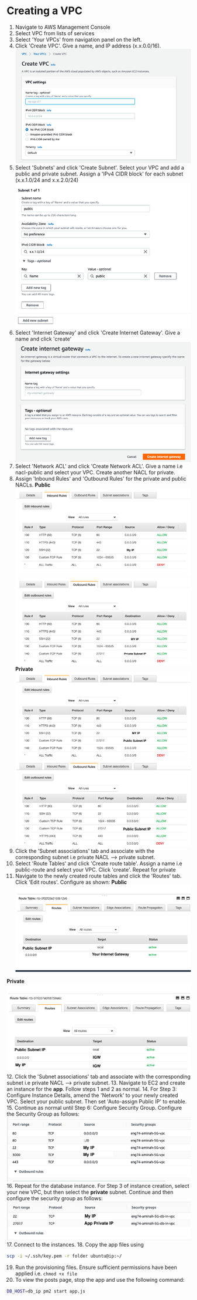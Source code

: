 # Creating a VPC
1. Navigate to AWS Management Console
2. Select VPC from lists of services
3. Select 'Your VPCs' from navigation panel on the left.
4. Click 'Create VPC'. Give a name, and IP address (x.x.0.0/16).  
![create VPC](images/create_vpc.png)
5. Select 'Subnets' and click 'Create Subnet'. Select your VPC and add a public and private subnet. Assign a 'IPv4 CIDR block' for each subnet (x.x.1.0/24 and x.x.2.0/24)   
![subnet](images/subnets.png)
6. Select 'Internet Gateway' and click 'Create Internet Gateway'. Give a name and click 'create'
![igw](images/igw.png)
7. Select 'Network ACL' and click 'Create Network ACL'. Give a name i.e nacl-public and select your VPC. Create another NACL for private.
8. Assign 'Inbound Rules' and 'Outbound Rules' for the private and public NACLs.
**Public**    
![pub_in](images/pub_in.png)   
![pub_out](images/pub_out.png)    
**Private**
![private_in](images/private_in.png)   
![private_out](images/priv_out.png)    
9. Click the 'Subnet associations' tab and associate with the corresponding subnet i.e private NACL --> private subnet.
10. Select 'Route Tables' and click 'Create route table'. Assign a name i.e public-route and select your VPC. Click 'create'. Repeat for private
11. Navigate to the newly created route tables and click the 'Routes' tab. Click 'Edit routes'. Configure as shown:
**Public**
![Pub_route](images/pub_route.png)     

**Private**
![Private_route](images/priv_route.png)
12. Click the 'Subnet associations' tab and associate with the corresponding subnet i.e private NACL --> private subnet.
13. Navigate to EC2 and create an instance for the **app**. Follow steps 1 and 2 as normal.
14. For Step 3: Configure Instance Details, amend the 'Network' to your newly created VPC. Select your public subnet. Then set 'Auto-assign Public IP' to enable.
15. Continue as normal until Step 6: Configure Security Group. Configure the Security Group as follows:
![SG](images/app_sg.png)
16. Repeat for the database instance. For Step 3 of instance creation, select your new VPC, but then select the **private** subnet. Continue and then configure the security group as follows:
![db_sg](images/db_sg.png)
17. Connect to the instances.
18. Copy the app files using
```bash
scp -i ~/.ssh/key.pem -r folder ubuntu@ip:~/
```
19. Run the provisioning files. Ensure sufficient permissions have been applied i.e. ```chmod +x file```
20. To view the posts page, stop the app and use the following command:
```bash
DB_HOST=db_ip pm2 start app.js
```
